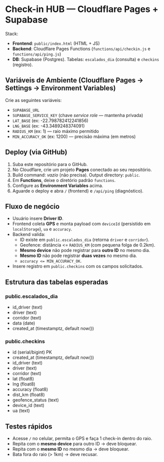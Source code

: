 # Check-in HUB — Cloudflare Pages + Supabase

Stack:
- **Frontend**: `public/index.html` (HTML + JS)
- **Backend**: Cloudflare Pages Functions (`functions/api/checkin.js` e `functions/api/ping.js`)
- **DB**: Supabase (Postgres). Tabelas: `escalados_dia` (consulta) e `checkins` (registro).

## Variáveis de Ambiente (Cloudflare Pages → Settings → Environment Variables)
Crie as seguintes variáveis:
- `SUPABASE_URL`
- `SUPABASE_SERVICE_KEY` (chave *service role* — mantenha privada)
- `LAT_BASE` (ex: -22.798782412241856)
- `LNG_BASE` (ex: -43.3489248374091)
- `RADIUS_KM` (ex: 1) — raio máximo permitido
- `MIN_ACCURACY_OK` (ex: 1200) — precisão máxima (em metros)

## Deploy (via GitHub)
1. Suba este repositório para o GitHub.
2. No Cloudflare, crie um projeto **Pages** conectado ao seu repositório.
3. Build command: *vazio* (não precisa). Output directory: `public`.
4. Em **Functions**, deixe o diretório padrão `functions`.
5. Configure as **Environment Variables** acima.
6. Aguarde o deploy e abra `/` (frontend) e `/api/ping` (diagnóstico).

## Fluxo de negócio
- Usuário insere **Driver ID**.
- Frontend coleta **GPS** e monta payload com `deviceId` (persistido em `localStorage`), `ua` e `accuracy`.
- Backend valida:
  - ID existe em `public.escalados_dia` (retorna `driver` e `corridor`).
  - Geofence: distância <= `RADIUS_KM` (com pequena folga de 0.2km).
  - **Mesmo device** não pode registrar para **outro ID** no mesmo dia.
  - **Mesmo ID** não pode registrar **duas vezes** no mesmo dia.
  - `accuracy <= MIN_ACCURACY_OK`.
- Insere registro em `public.checkins` com os campos solicitados.

## Estrutura das tabelas esperadas
### public.escalados_dia
- id_driver (text)
- driver (text)
- corridor (text)
- data (date)
- created_at (timestamptz, default now())

### public.checkins
- id (serial/bigint) PK
- created_at (timestamptz, default now())
- id_driver (text)
- driver (text)
- corridor (text)
- lat (float8)
- lng (float8)
- accuracy (float8)
- dist_km (float8)
- geofence_status (text)
- device_id (text)
- ua (text)
## Testes rápidos
- Acesse `/` no celular, permita o GPS e faça 1 check-in dentro do raio. 
- Repita com o **mesmo device** para outro ID → deve bloquear.
- Repita com o **mesmo ID** no mesmo dia → deve bloquear.
- Bata fora do raio (> 1km) → deve recusar.

